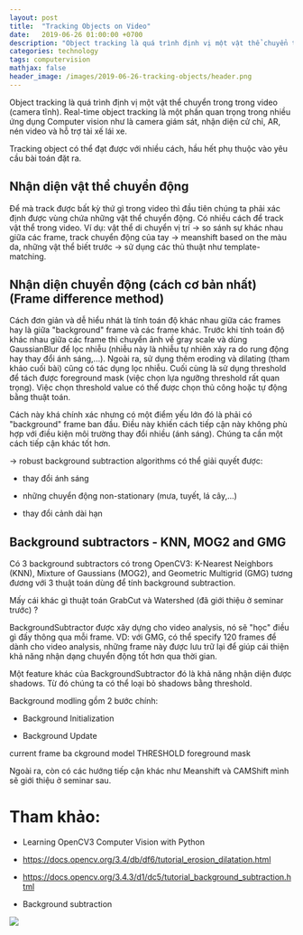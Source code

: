 ```yaml
---
layout: post
title:  "Tracking Objects on Video"
date:   2019-06-26 01:00:00 +0700
description: "Object tracking là quá trình định vị một vật thể chuyển trong trong video (camera tĩnh). Real-time object tracking là một phần quan trọng trong nhiều ứng dụng Computer vision như là camera giám sát, nhận diện cử chỉ, AR, nén video và hỗ trợ tài xế lái xe."
categories: technology
tags: computervision
mathjax: false
header_image: /images/2019-06-26-tracking-objects/header.png
---
```


Object tracking là quá trình định vị một vật thể chuyển trong trong video (camera tĩnh). Real-time object tracking là một phần quan trọng trong nhiều ứng dụng Computer vision như là camera giám sát, nhận diện cử chỉ, AR, nén video và hỗ trợ tài xế lái xe. 

 

Tracking object có thể đạt được với nhiều cách, hầu hết phụ thuộc vào yêu cầu bài toán đặt ra. 

 

## Nhận diện vật thể chuyển động  

 

Để mà track được bất kỳ thứ gì trong video thì đầu tiên chúng ta phải xác định được vùng chứa những vật thể chuyển động. Có nhiều cách để track vật thể trong video. Ví dụ: vật thể di chuyển vị trí -> so sánh sự khác nhau giữa các frame, track chuyển động của tay -> meanshift based on the màu da, những vật thể biết trước -> sử dụng các thủ thuật như template-matching. 

 

## Nhận diện chuyển động (cách cơ bản nhất) (Frame difference method) 

 

Cách đơn giản và dễ hiểu nhát là tính toán độ khác nhau giữa các frames hay là giữa "background" frame và các frame khác. Trước khi tính toán độ khác nhau giữa các frame thì chuyển ảnh về gray scale và dùng GaussianBlur để lọc nhiễu (nhiễu này là nhiễu tự nhiên xảy ra do rung động hay thay đổi ánh sáng,...). Ngoài ra, sử dụng thêm eroding và dilating (tham khảo cuối bài) cũng có tác dụng lọc nhiễu. Cuối cùng là sử dụng threshold để tách được foreground mask (việc chọn lựa ngưỡng threshold rất quan trọng). Việc chọn threshold value có thể được chọn thủ công hoặc tự động bằng thuật toán.  

 

Cách này khá chính xác nhưng có một điểm yếu lớn đó là phải có "background" frame ban đầu. Điều này khiến cách tiếp cận này không phù hợp với điều kiện môi trường thay đổi nhiều (ánh sáng). Chúng ta cần một cách tiếp cận khác tốt hơn. 

 

-> robust background subtraction algorithms có thể giải quyết được: 

- thay đổi ánh sáng 

- những chuyển động non-stationary (mưa, tuyết, lá cây,...) 

- thay đổi cảnh dài hạn  

 

 

## Background subtractors - KNN, MOG2 and GMG 

 

Có 3 background subtractors có trong OpenCV3: K-Nearest Neighbors (KNN), Mixture of Gaussians (MOG2), and Geometric Multigrid (GMG) tương đương với 3 thuật toán dùng để tính background subtraction. 

 

Mấy cái khác gì thuật toán GrabCut và Watershed (đã giới thiệu ở seminar trước) ? 

BackgroundSubtractor được xây dựng cho video analysis, nó sẽ "học" điều gì đấy thông qua mỗi frame. VD: với GMG, có thể specify 120 frames để dành cho video analysis, những frame này được lưu trữ lại để giúp cái thiện khả năng nhận dạng chuyển động tốt hơn qua thời gian. 

 

Một feature khác của BackgroundSubtractor đó là khả năng nhận diện được shadows. Từ đó chúng ta có thể loại bỏ shadows bằng threshold. 

 

Background modling gồm 2 bước chính: 

- Background Initialization 

- Background Update 

 

 

 

current frame 
ba ckground model 
THRESHOLD 
foreground mask 
 

 

Ngoài ra, còn có các hướng tiếp cận khác như Meanshift và CAMShift mình sẽ giới thiệu ở seminar sau. 

 

# Tham khảo: 

- Learning OpenCV3 Computer Vision with Python 

- https://docs.opencv.org/3.4/db/df6/tutorial_erosion_dilatation.html 

- https://docs.opencv.org/3.4.3/d1/dc5/tutorial_background_subtraction.html 

- Background subtraction 

![](https://trello-attachments.s3.amazonaws.com/5c0df06a03d0655cec61bb42/5c0df68ae0014e58bfba13c6/33439803552a8b84ddb35efdbaab14b5/GetImage_(3).png)